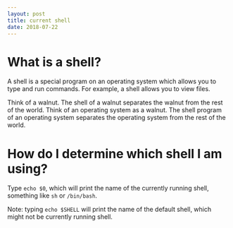 ```yaml
---
layout: post
title: current shell
date: 2018-07-22
---
```


# What is a shell?

A shell is a special program on an operating system which allows you to type and run commands. For example, a shell allows you to view files.

Think of a walnut. The shell of a walnut separates the walnut from the rest of the world. Think of an operating system as a walnut. The shell program of an operating system separates the operating system from the rest of the world.

# How do I determine which shell I am using?

Type ```echo $0```, which will print the name of the currently running shell, something like ```sh``` or ```/bin/bash```.

Note: typing ```echo $SHELL``` will print the name of the default shell, which might not be currently running shell.

